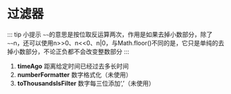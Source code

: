 # 过滤器

::: tip 小提示
`~~`的意思是按位取反运算两次，作用是如果去掉小数部分，除了`~~`n，还可以使用n>>0、n<<0、n|0，与Math.floor()不同的是，它只是单纯的去掉小数部分，不论正负都不会改变整数部分
:::

1. **timeAgo** 距离给定时间已经过去多长时间
2. **numberFormatter** 数字格式化（未使用）
3. **toThousandslsFilter** 数字每三位添加‘,’（未使用）